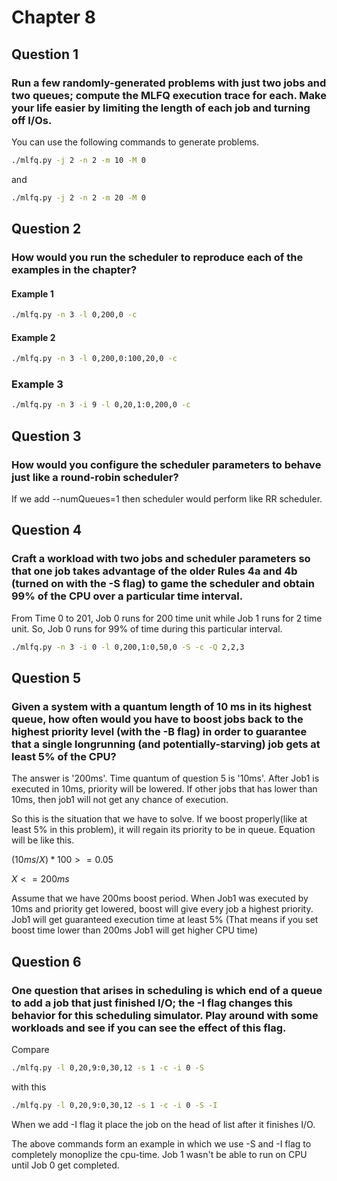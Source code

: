 # Chapter 8

## Question 1

### Run a few randomly-generated problems with just two jobs and two queues; compute the MLFQ execution trace for each. Make your life easier by limiting the length of each job and turning off I/Os.

You can use the following commands to generate problems.

```bash
./mlfq.py -j 2 -n 2 -m 10 -M 0
```

and

```bash
./mlfq.py -j 2 -n 2 -m 20 -M 0
```

## Question 2

### How would you run the scheduler to reproduce each of the examples in the chapter?

#### Example 1

```bash
./mlfq.py -n 3 -l 0,200,0 -c
```

#### Example 2

```bash
./mlfq.py -n 3 -l 0,200,0:100,20,0 -c
```

### Example 3

```bash
./mlfq.py -n 3 -i 9 -l 0,20,1:0,200,0 -c
```

## Question 3

### How would you configure the scheduler parameters to behave just like a round-robin scheduler?

If we add --numQueues=1 then scheduler would perform like RR scheduler.

## Question 4

### Craft a workload with two jobs and scheduler parameters so that one job takes advantage of the older Rules 4a and 4b (turned on with the -S flag) to game the scheduler and obtain 99% of the CPU over a particular time interval.

From Time 0 to 201, Job 0 runs for 200 time unit while Job 1 runs for 2 time unit. So, Job 0 runs for 99% of time during this particular interval.

```bash
./mlfq.py -n 3 -i 0 -l 0,200,1:0,50,0 -S -c -Q 2,2,3
```

## Question 5
###  Given a system with a quantum length of 10 ms in its highest queue, how often would you have to boost jobs back to the highest priority level (with the -B flag) in order to guarantee that a single longrunning (and potentially-starving) job gets at least 5% of the CPU?

The answer is '200ms'. Time quantum of question 5 is '10ms'. After Job1 is executed in 10ms, priority will be lowered. If other jobs that has lower than 10ms, then job1 will not get any chance of execution.

So this is the situation that we have to solve. If we boost properly(like at least 5% in this problem), it will regain its priority to be in queue. Equation will be like this.

<!--we have to devide 10ms to X because Job1 is at least executed once-->

$(10ms/X)*100>=0.05$ 

$X<=200ms$

Assume that we have 200ms boost period. When Job1 was executed by 10ms and priority get lowered, boost will give every job a highest priority. Job1 will get guaranteed execution time at least 5% (That means if you set boost time lower than 200ms Job1 will get higher CPU time)

## Question 6

### One question that arises in scheduling is which end of a queue to add a job that just finished I/O; the -I flag changes this behavior for this scheduling simulator. Play around with some workloads and see if you can see the effect of this flag.

Compare

```bash
./mlfq.py -l 0,20,9:0,30,12 -s 1 -c -i 0 -S
```

with this

```bash
./mlfq.py -l 0,20,9:0,30,12 -s 1 -c -i 0 -S -I
```

When we add -I flag it place the job on the head of list after it finishes I/O.

The above commands form an example in which we use -S and -I flag to completely monoplize the cpu-time. Job 1 wasn't be able to run on CPU until Job 0 get completed.
